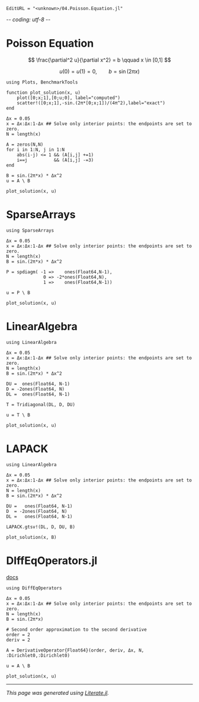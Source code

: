 ```@meta
EditURL = "<unknown>/04.Poisson.Equation.jl"
```

-*- coding: utf-8 -*-
# Poisson Equation

$$
\frac{\partial^2 u}{\partial x^2} = b  \qquad x \in [0,1]
$$

$$
u(0) = u(1) = 0, \qquad b = \sin(2\pi x)
$$

````@example 04.Poisson.Equation
using Plots, BenchmarkTools

function plot_solution(x, u)
    plot([0;x;1],[0;u;0], label="computed")
    scatter!([0;x;1],-sin.(2π*[0;x;1])/(4π^2),label="exact")
end

Δx = 0.05
x = Δx:Δx:1-Δx ## Solve only interior points: the endpoints are set to zero.
N = length(x)

A = zeros(N,N)
for i in 1:N, j in 1:N
    abs(i-j) <= 1 && (A[i,j] +=1)
    i==j          && (A[i,j] -=3)
end

B = sin.(2π*x) * Δx^2
u = A \ B

plot_solution(x, u)
````

# SparseArrays

````@example 04.Poisson.Equation
using SparseArrays

Δx = 0.05
x = Δx:Δx:1-Δx ## Solve only interior points: the endpoints are set to zero.
N = length(x)
B = sin.(2π*x) * Δx^2

P = spdiagm( -1 =>    ones(Float64,N-1),
              0 => -2*ones(Float64,N),
              1 =>    ones(Float64,N-1))

u = P \ B

plot_solution(x, u)
````

# LinearAlgebra

````@example 04.Poisson.Equation
using LinearAlgebra

Δx = 0.05
x = Δx:Δx:1-Δx ## Solve only interior points: the endpoints are set to zero.
N = length(x)
B = sin.(2π*x) * Δx^2

DU =  ones(Float64, N-1)
D = -2ones(Float64, N)
DL =  ones(Float64, N-1)

T = Tridiagonal(DL, D, DU)

u = T \ B

plot_solution(x, u)
````

# LAPACK

````@example 04.Poisson.Equation
using LinearAlgebra

Δx = 0.05
x = Δx:Δx:1-Δx ## Solve only interior points: the endpoints are set to zero.
N = length(x)
B = sin.(2π*x) * Δx^2

DU =   ones(Float64, N-1)
D  = -2ones(Float64, N)
DL =   ones(Float64, N-1)

LAPACK.gtsv!(DL, D, DU, B)

plot_solution(x, B)
````

# DIffEqOperators.jl

[docs](http://docs.juliadiffeq.org/latest/features/diffeq_operator.html)

````@example 04.Poisson.Equation
using DiffEqOperators
````

````@example 04.Poisson.Equation
Δx = 0.05
x = Δx:Δx:1-Δx ## Solve only interior points: the endpoints are set to zero.
N = length(x)
B = sin.(2π*x)

# Second order approximation to the second derivative
order = 2
deriv = 2

A = DerivativeOperator{Float64}(order, deriv, Δx, N, :Dirichlet0,:Dirichlet0)

u = A \ B

plot_solution(x, u)
````

---

*This page was generated using [Literate.jl](https://github.com/fredrikekre/Literate.jl).*

